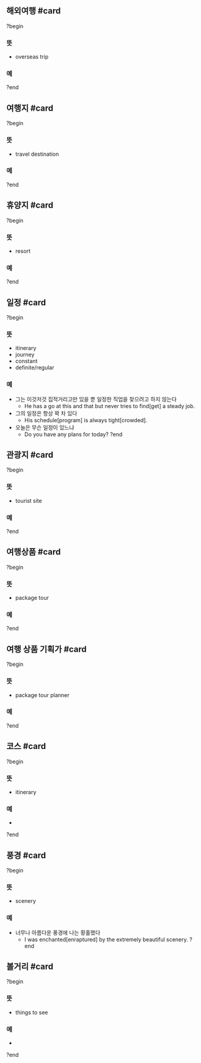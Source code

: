 
## 해외여행 #card
?begin
### 뜻
- overseas trip
### 예
?end


## 여행지 #card
?begin
### 뜻
- travel destination
### 예
?end


## 휴양지 #card
?begin
### 뜻
- resort
### 예
?end


## 일정 #card
?begin
### 뜻
- itinerary
- journey
- constant
- definite/regular
### 예
- 그는 이것저것 집적거리고만 있을 뿐 일정한 직업을 찾으려고 하지 않는다
	- He has a go at this and that but never tries to find[get] a steady job.
- 그의 일정은 항상 꽉 차 있다
	- His schedule[program] is always tight[crowded].
- 오늘은 무슨 일정이 있느냐
	- Do you have any plans for today?
?end


## 관광지 #card
?begin
### 뜻
- tourist site
### 예
?end


## 여행상품 #card
?begin
### 뜻
- package tour
### 예
?end


## 여행 상품 기획가 #card
?begin
### 뜻
- package tour planner
### 예
?end


## 코스 #card
?begin
### 뜻
- itinerary
### 예
-
?end


## 풍경 #card
?begin
### 뜻
- scenery
### 예
- 너무나 아름다운 풍경에 나는 황홀했다
	- I was enchanted[enraptured] by the extremely beautiful scenery.
?end


## 볼거리 #card
?begin
### 뜻
- things to see
### 예
-
?end

